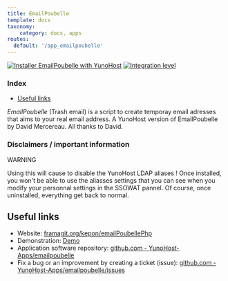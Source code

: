 ```yaml
---
title: EmailPoubelle
template: docs
taxonomy:
    category: docs, apps
routes:
  default: '/app_emailpoubelle'
---
```


[![Installer EmailPoubelle with YunoHost](https://install-app.yunohost.org/install-with-yunohost.svg)](https://install-app.yunohost.org/?app=emailpoubelle) [![Integration level](https://dash.yunohost.org/integration/emailpoubelle.svg)](https://dash.yunohost.org/appci/app/emailpoubelle)

### Index

- [Useful links](#useful-links)

*EmailPoubelle* (Trash email) is a script to create temporay email adresses that aims to your real email address.
A YunoHost version of EmailPoubelle by David Mercereau. All thanks to David.

### Disclaimers / important information

WARNING

Using this will cause to disable the YunoHost LDAP aliases ! Once installed, you won't be able to use the aliasses settings that you can see when you modify your personnal settings in the SSOWAT pannel. Of course, once uninstalled, everything get back to normal.

## Useful links

+ Website: [framagit.org/kepon/emailPoubellePhp](https://framagit.org/kepon/emailPoubellePhp)
+ Demonstration: [Demo](https://poubelle.zici.fr/)
+ Application software repository: [github.com - YunoHost-Apps/emailpoubelle](https://github.com/YunoHost-Apps/emailpoubelle_ynh)
+ Fix a bug or an improvement by creating a ticket (issue): [github.com - YunoHost-Apps/emailpoubelle/issues](https://github.com/YunoHost-Apps/emailpoubelle_ynh/issues)
